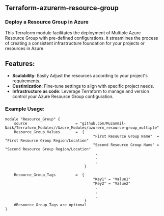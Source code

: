 ## Terraform-azurerm-resource-group 

### Deploy a Resource Group in Azure  

This Terraform module facilitates the deployment of Multiple Azure Resource Group with pre-defined configurations. it streamlines the process of creating a consistent infrastructure foundation for your projects or resources in Azure. 

## Features: 
- **Scalability**: Easily Adjust the resources according to your project's requirements. 
- **Custimization**: Fine-tune settings to align with specific project needs. 
- **Infrastructure as code**: Leverage Terraform to manage and version control your Azure Resource Group configuration. 

### Example Usage: 
```hcl 
module "Resource_Group" { 
    source                      = "github.com/Muzammil-Naik/Terraform_Modules//Azure_Modules/azurerm_resource-group_multiple" 
    Resource_Group_Values       =  { 
                                        "First Resource Group Name"  = "First Resource Group Region/Location" 
                                        "Second Resource Group Name" = "Second Resource Group Region/Location" 
                                         . 
                                         . 
                                         . 
                                    } 
  
    Resource_Group_Tags         =  {   
                                        "Key1" = "Value1" 
                                        "Key2" = "Value2" 
                                         . 
                                         . 
                                         . 
                                    } 
    #Resource_Group_Tags are optional  
} 
``` 